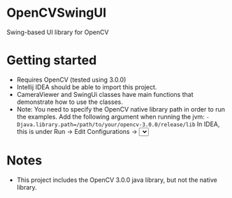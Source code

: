 # OpenCVSwingUI
Swing-based UI library for OpenCV

# Getting started
- Requires OpenCV (tested using 3.0.0)
- Intellij IDEA should be able to import this project.
- CameraViewer and SwingUi classes have main functions that
  demonstrate how to use the classes.
- Note: You need to specify the OpenCV native library path in
  order to run the examples. Add the following argument when
  running the jvm:
  `-Djava.library.path=/path/to/your/opencv-3.0.0/release/lib`
  In IDEA, this is under Run -> Edit Configurations ->
  <select application to run> -> VM options

# Notes
- This project includes the OpenCV 3.0.0 java library, but not the
  native library.
